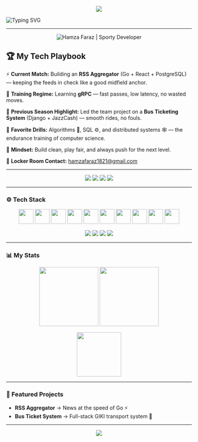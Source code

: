 <!-- Sporty banner -->
<p align="center">
  <img src="https://capsule-render.vercel.app/api?type=waving&color=0:0f0c29,100:302b63&height=180&section=header&text=Hamza%20Faraz&fontSize=40&fontColor=ffffff&animation=fadeIn&fontAlignY=35" />
</p>

<!-- Typing effect -->
<p align="center">
  
![Typing SVG](https://readme-typing-svg.demolab.com?font=Fira+Code&weight=600&size=22&pause=1000&color=FF00FF&center=true&vCenter=true&width=700&lines=Full-stack+Developer+%7C+React+%26+Go;Exploring+Rust+and+Solana;Always+learning+new+stacks+🚀)

</p>


---

<!-- Banner -->
<p align="center">
  <img src="https://i.ibb.co/vL4xYQJ/sporty-banner.png" alt="Hamza Faraz | Sporty Developer" />
</p>

## 🏆 My Tech Playbook  

⚡ **Current Match:** Building an **RSS Aggregator** (Go + React + PostgreSQL) — keeping the feeds in check like a good midfield anchor.  

💪 **Training Regime:** Learning **gRPC** — fast passes, low latency, no wasted moves.  

🚌 **Previous Season Highlight:** Led the team project on a **Bus Ticketing System** (Django + JazzCash) — smooth rides, no fouls.  

📖 **Favorite Drills:** Algorithms 🧩, SQL ⚙️, and distributed systems 🕸️ — the endurance training of computer science.  

🎯 **Mindset:** Build clean, play fair, and always push for the next level.  

📩 **Locker Room Contact:** hamzafaraz1821@gmail.com  

---

<!-- Badges -->
<p align="center">
  <img src="https://img.shields.io/badge/Go-Playmaker-blue?style=for-the-badge&logo=go" />
  <img src="https://img.shields.io/badge/React-Striker-61DAFB?style=for-the-badge&logo=react" />
  <img src="https://img.shields.io/badge/Postgres-Midfield-General-336791?style=for-the-badge&logo=postgresql" />
  <img src="https://img.shields.io/badge/Django-Defender-092E20?style=for-the-badge&logo=django" />
</p>


---

### ⚙️ Tech Stack
<p align="center">
  <img src="https://cdn.jsdelivr.net/gh/devicons/devicon/icons/react/react-original.svg" height="40" />
  <img src="https://cdn.jsdelivr.net/gh/devicons/devicon/icons/go/go-original.svg" height="40" />
  <img src="https://cdn.jsdelivr.net/gh/devicons/devicon/icons/nodejs/nodejs-original.svg" height="40" />
  <img src="https://cdn.jsdelivr.net/gh/devicons/devicon/icons/postgresql/postgresql-original.svg" height="40" />
  <img src="https://cdn.jsdelivr.net/gh/devicons/devicon/icons/mongodb/mongodb-original.svg" height="40" />
  <img src="https://cdn.jsdelivr.net/gh/devicons/devicon/icons/docker/docker-original.svg" height="40" />
  <img src="https://cdn.jsdelivr.net/gh/devicons/devicon/icons/kubernetes/kubernetes-plain.svg" height="40" />
  <img src="https://cdn.jsdelivr.net/gh/devicons/devicon/icons/python/python-original.svg" height="40" />
  <img src="https://cdn.jsdelivr.net/gh/devicons/devicon/icons/rust/rust-plain.svg" height="40" />
  <img src="https://cryptologos.cc/logos/solana-sol-logo.svg" height="40" />
</p>

<p align="center">
  <!-- Blinking badges for flair -->
  <img src="https://img.shields.io/badge/Code-Go-blue?logo=go&logoColor=white&style=for-the-badge&labelColor=black" />
  <img src="https://img.shields.io/badge/Frontend-React-61DAFB?logo=react&logoColor=black&style=for-the-badge&labelColor=black" />
  <img src="https://img.shields.io/badge/Backend-Node.js-green?logo=node.js&logoColor=white&style=for-the-badge&labelColor=black" />
  <img src="https://img.shields.io/badge/DB-PostgreSQL-336791?logo=postgresql&logoColor=white&style=for-the-badge&labelColor=black" />
</p>

---

### 📊 My Stats
<p align="center">
  <img src="https://github-readme-stats.vercel.app/api?username=hash-walker&show_icons=true&theme=synthwave&hide_border=true" height="160"/>
  <img src="https://github-readme-streak-stats.herokuapp.com?user=hash-walker&theme=synthwave&hide_border=true" height="160"/>
</p>

<p align="center">
  <img src="https://github-readme-stats.vercel.app/api/top-langs/?username=hash-walker&layout=compact&theme=synthwave&hide_border=true" height="120"/>
</p>

---

### 🏁 Featured Projects
- **RSS Aggregator** → News at the speed of Go ⚡  
- **Bus Ticket System** → Full-stack GIKI transport system 🚌  

---

<!-- Sporty footer -->
<p align="center">
  <img src="https://capsule-render.vercel.app/api?type=waving&color=0:302b63,100:0f0c29&height=120&section=footer"/>
</p>

